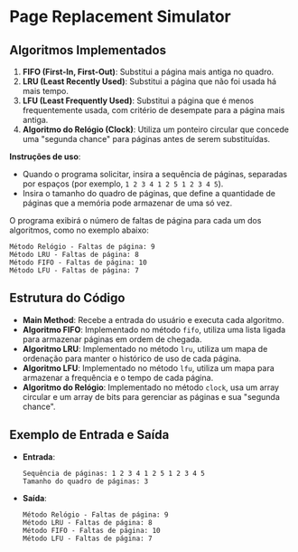 # Page Replacement Simulator


## Algoritmos Implementados
1. **FIFO (First-In, First-Out)**: Substitui a página mais antiga no quadro.
2. **LRU (Least Recently Used)**: Substitui a página que não foi usada há mais tempo.
3. **LFU (Least Frequently Used)**: Substitui a página que é menos frequentemente usada, com critério de desempate para a página mais antiga.
4. **Algoritmo do Relógio (Clock)**: Utiliza um ponteiro circular que concede uma "segunda chance" para páginas antes de serem substituídas.


**Instruções de uso**:
   - Quando o programa solicitar, insira a sequência de páginas, separadas por espaços (por exemplo, `1 2 3 4 1 2 5 1 2 3 4 5`).
   - Insira o tamanho do quadro de páginas, que define a quantidade de páginas que a memória pode armazenar de uma só vez.

O programa exibirá o número de faltas de página para cada um dos algoritmos, como no exemplo abaixo:
   ```
   Método Relógio - Faltas de página: 9
   Método LRU - Faltas de página: 8
   Método FIFO - Faltas de página: 10
   Método LFU - Faltas de página: 7
   ```

## Estrutura do Código
- **Main Method**: Recebe a entrada do usuário e executa cada algoritmo.
- **Algoritmo FIFO**: Implementado no método `fifo`, utiliza uma lista ligada para armazenar páginas em ordem de chegada.
- **Algoritmo LRU**: Implementado no método `lru`, utiliza um mapa de ordenação para manter o histórico de uso de cada página.
- **Algoritmo LFU**: Implementado no método `lfu`, utiliza um mapa para armazenar a frequência e o tempo de cada página.
- **Algoritmo do Relógio**: Implementado no método `clock`, usa um array circular e um array de bits para gerenciar as páginas e sua "segunda chance".

## Exemplo de Entrada e Saída
- **Entrada**:
  ```
  Sequência de páginas: 1 2 3 4 1 2 5 1 2 3 4 5
  Tamanho do quadro de páginas: 3
  ```

- **Saída**:
  ```
  Método Relógio - Faltas de página: 9
  Método LRU - Faltas de página: 8
  Método FIFO - Faltas de página: 10
  Método LFU - Faltas de página: 7
  ```
